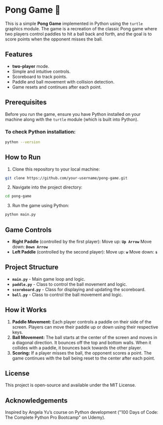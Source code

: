# Pong Game 🏓

This is a simple **Pong Game** implemented in Python using the `turtle` graphics module. The game is a recreation of the classic Pong game where two players control paddles to hit a ball back and forth, and the goal is to score points when the opponent misses the ball.

## Features

* **two-player** mode.
* Simple and intuitive controls.
* Scoreboard to track points.
* Paddle and ball movement with collision detection.
* Game resets and continues after each point.

## Prerequisites

Before you run the game, ensure you have Python installed on your machine along with the `turtle` module (which is built into Python).

### To check Python installation:

```bash
python --version
```

## How to Run

1. Clone this repository to your local machine:
```bash
git clone https://github.com/your-username/pong-game.git
```
2. Navigate into the project directory:
```bash
cd pong-game
```
3. Run the game using Python:
```bash
python main.py
```

## Game Controls

* **Right Paddle** (controlled by the first player):
     Move up: **`Up Arrow`**
     Move down: **`Down Arrow`**
* **Left Paddle** (controlled by the second player):
     Move up: **`w`**
     Move down: **`s`**

## Project Structure

* **`main.py`** - Main game loop and logic.
* **`paddle.py`** - Class to control the ball movement and logic.
* **`scoreboard.py`** - Class for displaying and updating the scoreboard.
* **`ball.py`** - Class to control the ball movement and logic.

## How it Works

1. **Paddle Movement:** Each player controls a paddle on their side of the screen. Players can move their paddle up or down using their respective keys.
2. **Ball Movement:** The ball starts at the center of the screen and moves in a diagonal direction. It bounces off the top and bottom walls. When it collides with a paddle, it bounces back towards the other player.
3. **Scoring:** If a player misses the ball, the opponent scores a point. The game continues with the ball being reset to the center after each point.

## License

This project is open-source and available under the MIT License.

## Acknowledgements

Inspired by Angela Yu’s course on Python development ("100 Days of Code: The Complete Python Pro Bootcamp" on Udemy).
